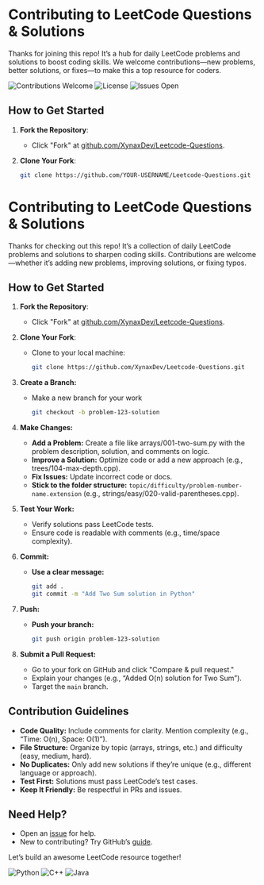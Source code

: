 # Contributing to LeetCode Questions & Solutions

Thanks for joining this repo! It’s a hub for daily LeetCode problems and solutions to boost coding skills. We welcome contributions—new problems, better solutions, or fixes—to make this a top resource for coders.

<p align="left">
    <img src="https://img.shields.io/badge/Contributions-Welcome-DB1CFF?style=flat&logo=github" alt="Contributions Welcome" />
    <img src="https://img.shields.io/badge/License-MIT-181717?style=flat" alt="License" />
    <img src="https://img.shields.io/badge/Issues-Open-3C8DAD?style=flat&logo=github" alt="Issues Open" />
</p>

## How to Get Started

1. **Fork the Repository**:
   - Click "Fork" at [github.com/XynaxDev/Leetcode-Questions](https://github.com/XynaxDev/Leetcode-Questions).

2. **Clone Your Fork**:
   ```bash
   git clone https://github.com/YOUR-USERNAME/Leetcode-Questions.git
# Contributing to LeetCode Questions & Solutions

Thanks for checking out this repo! It’s a collection of daily LeetCode problems and solutions to sharpen coding skills. Contributions are welcome—whether it’s adding new problems, improving solutions, or fixing typos.

## How to Get Started

1. **Fork the Repository**:
   - Click "Fork" at [github.com/XynaxDev/Leetcode-Questions](https://github.com/XynaxDev/Leetcode-Questions).

2. **Clone Your Fork**:
   - Clone to your local machine:
     ```bash
     git clone https://github.com/XynaxDev/Leetcode-Questions.git
     ```

3. **Create a Branch:**
   - Make a new branch for your work
        ```bash
        git checkout -b problem-123-solution
        ```
4. **Make Changes:**
    - **Add a Problem:** Create a file like arrays/001-two-sum.py with the problem description, solution, and comments on logic.
    - **Improve a Solution:** Optimize code or add a new approach (e.g., trees/104-max-depth.cpp).
    - **Fix Issues:** Update incorrect code or docs.
    - **Stick to the folder structure:** `topic/difficulty/problem-number-name.extension` (e.g., strings/easy/020-valid-parentheses.cpp).

5. **Test Your Work:**
    - Verify solutions pass LeetCode tests.
    - Ensure code is readable with comments (e.g., time/space complexity).
  
6. **Commit:**
   - **Use a clear message:**
        ```bash 
        git add .
        git commit -m "Add Two Sum solution in Python"
        ```
7. **Push:**
   - **Push your branch:**
        ```bash
        git push origin problem-123-solution
        ```
8. **Submit a Pull Request:**
    - Go to your fork on GitHub and click "Compare & pull request."
    - Explain your changes (e.g., “Added O(n) solution for Two Sum”).
    - Target the `main` branch.


## Contribution Guidelines
- **Code Quality:** Include comments for clarity. Mention complexity (e.g., “Time: O(n), Space: O(1)”).
- **File Structure:** Organize by topic (arrays, strings, etc.) and difficulty (easy, medium, hard).
- **No Duplicates:** Only add new solutions if they’re unique (e.g., different language or approach).
- **Test First:** Solutions must pass LeetCode’s test cases.
- **Keep It Friendly:** Be respectful in PRs and issues.

## Need Help?
- Open an [issue](https://github.com/XynaxDev/Leetcode-Questions/issues) for help.
- New to contributing? Try GitHub’s [guide](https://docs.github.com/en/pull-requests/collaborating-with-pull-requests/proposing-changes-to-your-work-with-pull-requests/creating-a-pull-request).

Let’s build an awesome LeetCode resource together!

<p align="left"> <img src="https://img.shields.io/badge/Python-3670A0?logo=python&logoColor=ffdd54" alt="Python" /> <img src="https://img.shields.io/badge/C++-00599C?logo=c%2B%2B&logoColor=white" alt="C++" /> <img src="https://img.shields.io/badge/Java-ED8B00?logo=openjdk&logoColor=white" alt="Java" /> </p>
